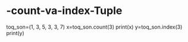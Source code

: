 # -count-va-index-Tuple
toq_son=(1, 3, 5, 3, 3, 7)
x=toq_son.count(3)
print(x)
y=toq_son.index(3)
print(y)
